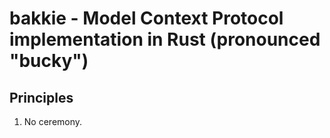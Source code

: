 # bakkie - Model Context Protocol implementation in Rust (pronounced "bucky")

## Principles
1. No ceremony.
